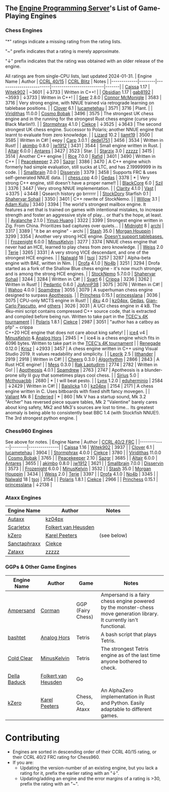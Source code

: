 ## The [Engine Programming Server][discord-invite]'s List of Game-Playing Engines
### Chess Engines

"*" ratings indicate a missing rating from the rating lists.

"~" prefix indicates that a rating is merely approximate.

"↓" prefix indicates that the rating was obtained with an older release of the engine.

All ratings are from single-CPU lists, last updated 2024-01-31.
| Engine Name | Author | [CCRL 40/15][ccrl-4015] | [CCRL Blitz][ccrl-blitz] | Notes |
|-------------|--------|-------------------------|--------------------------|-------|
| [Caissa](https://github.com/Witek902/Caissa) 1.17 | [Witek902](https://github.com/Witek902) | ~3601 | ↓3733 | Written in C++! |
| [Obsidian](https://github.com/gab8192/Obsidian) 1.17 | [gab8192](https://github.com/gab8192) | ~3593 | ↓3733 | Written in C++! |
| [Seer](https://github.com/connormcmonigle/seer-nnue) 2.8.0 | [Connor McMonigle](https://github.com/connormcmonigle) | 3583 | 3716 | Very strong engine, with NNUE trained via retrograde learning on tablebase positions. |
| [Clover](https://github.com/lucametehau/CloverEngine) 6.1 | [lucametehau](https://github.com/lucametehau) | 3571 | 3716 | Plant. |
| [Viridithas](https://github.com/cosmobobak/viridithas) 11.0.0 | [Cosmo Bobak](https://github.com/cosmobobak) | 3496 | 3575 | The strongest UK chess engine and in the running for the strongest Rust chess engine (curse you Black Marlin!!). |
| [Stormphrax](https://github.com/Ciekce/Stormphrax) 4.1.0 | [Ciekce](https://github.com/Ciekce) | ↓3525 | ↓3643 | The second strongest UK chess engine. Successor to Polaris; another NNUE engine that learnt to evaluate from zero knowledge. |
| [Lizard](https://github.com/liamt19/Lizard) 10.2 | [liamt19](https://github.com/liam19) | 3500 | 3585 | Written in C#! | 
eepy
| [Carp](https://github.com/dede1751/carp) 3.0.1 | [dede1751](https://github.com/dede1751) | 3456 | 3534 | Written in Rust! |
| [akimbo](https://github.com/jw1912/akimbo) 0.8.0 | [jw1912](https://github.com/jw1912) | 3431 | 3544 | Small engine written in Rust. |
| [Altair](https://github.com/Alex2262/AltairChessEngine) 6.0.0 | [Antares](https://github.com/Alex2262) | 3427 | 3523 | Star. |
| [Starzix](https://github.com/zzzzz151/z5) 3.0 | [zzzzz](https://github.com/zzzzz151) | 3415 | 3514 | Another C++ engine |
| [Rice](https://github.com/rafid-dev/rice) 7.0.0 | [Rafid](https://github.com/rafid-dev) | 3401 | 3490 | Written in C++ |
| [Peacekeeper](https://github.com/Sazgr/peacekeeper) 2.20 | [Sazgr](https://github.com/Sazgr) | 3386 | 3470 | A C++ engine which formerly had simple evaluation, still sucks at LTC, and has 2.19999999 in its code. |
| [Smallbrain](https://github.com/Disservin/Smallbrain) 7.0.0 | [Disservin](https://github.com/Disservin) | 3379 | 3458 | Supports FRC & uses self-generated NNUE data. |
| [chess.cpp](https://github.com/GediminasMasaitis/chess-dot-cpp) 4.0 | [Gedas](https://github.com/GediminasMasaitis) | 3378 | * | Very strong C++ engine, still doesn't have a proper name!! |
| [BlackCore](https://github.com/SzilBalazs/BlackCore) 6.0 | [Szil](https://github.com/SzilBalazs) | 3376 | 3447 | Very strong NNUE implementation. |
| [Clarity](https://github.com/Vast342/Clarity) 4.1.0 | [Vast](https://github.com/Vast342) | ↓3375 | ↓3448 | Qsearch history go brrrrrr |
| [StockDory](https://github.com/TheBlackPlague/StockDory) Starfish 0.1 | [Shaheryar Sohail](https://github.com/TheBlackPlague) | 3350 | 3401 | C++ rewrite of StockNemo. |
| [Willow](https://github.com/Adam-Kulju/Willow) 3.1 | [Adam Kulju](https://github.com/Adam-Kulju) | 3340 | 3394 | The world's strongest mailbox engine. It features a net that is trained on games with intentional mistakes, to increase strength and foster an aggressive style of play... or that's the hope, at least. |
| [Avalanche](https://github.com/SnowballSH/Avalanche) 2.1.0 | [Yinuo Huang](https://github.com/SnowballSH) | 3322 | 3399 | Strongest engine written in Zig. From China. Prioritizes bad captures over quiets... |
| [Midnight](https://github.com/archishou/MidnightChessEngine) 8 | [archi](https://github.com/archishou) | 3317 | 3389 | "it be an engine" - archi |
| [Stash](https://gitlab.com/mhouppin/stash-bot) 35.0 | [Morgan Houppin](https://gitlab.com/mhouppin) | 3299 | 3354 | Another very strong HCE engine. [Doesn't support tablebases.](http://talkchess.com/forum3/viewtopic.php?f=2&t=76927#p888045) |
| [Frozenight](https://github.com/MinusKelvin/frozenight) 6.0.0 | [MinusKelvin](https://github.com/MinusKelvin) | 3277 | 3374 | NNUE chess engine that never had an HCE, learned to play chess from zero knowledge. |
| [Weiss](https://github.com/TerjeKir/weiss) 2.0 | [Terje](https://github.com/TerjeKir) | 3265 | 3331 | A very strong VICE descendant, and one of the strongest HCE engines. |
| [Nalwald](https://gitlab.com/tsoj/Nalwald) 18 | [tsoj](https://gitlab.com/tsoj) | 3257 | 3287 | Alpha-beta engine with BAE, written in Nim. |
| [Drofa](https://github.com/justNo4b/Drofa) 4.1.0 | [No4b](https://github.com/justNo4b) | 3251 | 3294 | Drofa started as a fork of the Shallow Blue chess engine - it's now much stronger, and is among the strong HCE engines. |
| [StockNemo](https://github.com/TheBlackPlague/StockNemo) 5.7.0.0 | [Shaheryar Sohail](https://github.com/TheBlackPlague) | 3244 | 3284 | Written in C#! |
| [Svart](https://github.com/crippa1337/svart) 6 | [Crippa](https://github.com/crippa1337) | 3236 | 3262 | Written in Rust! |
| [Pedantic](https://github.com/JoAnnP38/Pedantic) 0.6.0 | [JoAnnP38](https://github.com/JoAnnP38) | 3075 | 3076 | Written in C#! |
| [Wahoo](https://github.com/spamdrew128/Wahoo) 4.0.0 | [Spamdrew](https://github.com/spamdrew128) | 3055 | 3079 | A superhuman chess engine designed to surpass [Apotheosis](https://github.com/spamdrew128/Apotheosis). |
| [Princhess](https://github.com/princesslana/princhess) 0.15.1 | [princesslana](https://github.com/princesslana) | 3036 | 3075 | CPU-only MCTS engine in Rust! |
| [4ku](https://github.com/kz04px/4ku) 4.0 | [kz04px](https://github.com/kz04px), [Gedas](https://github.com/GediminasMasaitis), [Gian-Carlo Pascutto](https://github.com/gcp), and [others](https://github.com/kz04px/4ku/graphs/contributors) | 3026 | 3031 | A UCI chess engine in 4 kB. The 4ku-mini script contains compressed C++ source code, that is extracted and compiled before being run. Written to take part in the [TCEC's 4K tournament](https://wiki.chessdom.org/TCEC_4k_Rules) |
| [Polaris](https://github.com/Ciekce/Polaris) 1.8.1 | [Ciekce](https://github.com/Ciekce) | 2987 | 3051 | "author has a catboy as pfp" ~ crippa<br />C++20 HCE engine that does not care about king safety! |
| [ice4](https://github.com/MinusKelvin/ice4) v4 | [MinusKelvin](https://github.com/MinusKelvin) & [Analog Hors](https://github.com/analog-hors) | 2945 | * | ice4 is a chess engine which fits in 4096 bytes. Written to take part in the [TCEC's 4K tournament](https://wiki.chessdom.org/TCEC_4k_Rules) |
| [Renegade](https://github.com/pkrisz99/Renegade) 0.12.0 | [Krisz](https://github.com/pkrisz99) | ↓2933 | 3457 | A chess engine written in C++ using Visual Studio 2019. It values readability and simplicity. |
| [Leorik](https://github.com/lithander/Leorik) 2.5 | [lithander](https://github.com/lithander) | 2919 | 2918 | Written in C#! |
| [Cheers](https://github.com/Algorhythm-sxv/Cheers) 0.3.0 | [Algorhythm](https://github.com/Algorhythm-sxv) | 2866 | 2843 | A Rust HCE engine! |
| [Mess](https://github.com/raklaptudirm/mess) 0.3.0 | [Rak Laptudirm](https://github.com/raklaptudirm) | 2774 | 2782 | Written in Go! |
| [Apotheosis](https://github.com/spamdrew128/Apotheosis) 4.0.1 | [Spamdrew](https://github.com/spamdrew128) | 2763 | 2747 | Apotheosis is a blunder-prone silly lil guy that sometimes plays cool chess. |
| [Sirius](https://github.com/Mcthouacbb/Sirius) 5.0 | [Mcthouacbb](https://github.com/Mcthouacbb) | 2680 | * | I will beat pesto. |
| [Lynx](https://github.com/lynx-chess/Lynx) 1.2.0 | [eduherminio](https://github.com/eduherminio) | 2584 | ↓2429 | Written in C#! |
| [Baislicka](https://github.com/kz04px/Baislicka) 1.0 | [kz04px](https://github.com/kz04px) | 2154 | 2171 | A chess engine written in C. Uses bitboards with fixed shift fancy movegen. |
| [Valiant](https://www.dropbox.com/sh/tfiwhx900g4ni42/AABEm29llAn1MaG8D6yW8ZO7a?dl=0) Mk 8 | [Enderjed](https://www.youtube.com/channel/UC1lxAkP5jGVBUIWdz3WIhSg) | * | 860 | Mk V has a startup sound, Mk 3.2 "Archer" has reversed piece square tables, Mk 2 "Valentine" barely cares about king safety, Mk2 and Mk3's sources are lost to time... Its greatest anomaly is being able to consistently beat BBC 1.4 (with Stockfish NNUE!). The 3rd strongest python engine. |

### Chess960 Engines
See above for notes.
| Engine Name | Author | [CCRL 40/2 FRC][ccrl-frc] |
|-------------|--------|---------------|
| [Caissa](https://github.com/Witek902/Caissa) 1.16 | [Witek902](https://github.com/Witek902) | 3937 |
| [Clover](https://github.com/lucametehau/CloverEngine) 6.1 | [lucametehau](https://github.com/lucametehau) | 3904 |
| [Stormphrax](https://github.com/Ciekce/Stormphrax) 4.0.0 | [Ciekce](https://github.com/Ciekce) | 3780 |
| [Viridithas](https://github.com/cosmobobak/viridithas) 11.0.0 | [Cosmo Bobak](https://github.com/cosmobobak) | 3765 |
| [Peacekeeper](https://github.com/Sazgr/peacekeeper) 2.10 | [Sazgr](https://github.com/Sazgr) | 3685 |
| [Altair](https://github.com/Alex2262/AltairChessEngine) 6.0.0 | [Antares](https://github.com/Alex2262) | 3655 |
| [akimbo](https://github.com/jw1912/akimbo) 0.8.0 | [jw1912](https://github.com/jw1912) | 3621 |
| [Smallbrain](https://github.com/Disservin/Smallbrain) 7.0.0 | [Disservin](https://github.com/Disservin) | 3573 |
| [Frozenight](https://github.com/MinusKelvin/frozenight) 6.0.0 | [MinusKelvin](https://github.com/MinusKelvin) | 3532 |
| [Stash](https://gitlab.com/mhouppin/stash-bot) 35.0 | [Morgan Houppin](https://gitlab.com/mhouppin) | 3434 |
| [Weiss](https://github.com/TerjeKir/weiss) 2.0 | [Terje](https://github.com/TerjeKir) | 3397 |
| [Drofa](https://github.com/justNo4b/Drofa) 4.1.0 | [No4b](https://github.com/justNo4b) | 3345 |
| [Nalwald](https://gitlab.com/tsoj/Nalwald) 18 | [tsoj](https://gitlab.com/tsoj/Nalwald) | 3154 |
| [Polaris](https://github.com/Ciekce/Polaris) 1.8.1 | [Ciekce](https://github.com/Ciekce) | 2966 |
| [Princhess](https://github.com/princesslana/princhess) 0.15.1 | [princesslana](https://github.com/princesslana) | ↓2138 |

### Ataxx Engines
| Engine Name | Author | Notes |
|-------------|--------|-----------|
| [Autaxx](https://github.com/kz04px/autaxx) | [kz04px](https://github.com/kz04px) | |
| [Scarletxx](https://github.com/folkertvanheusden/Scarletxx) | [Folkert van Heusden](https://vanheusden.com/) | |
| [kZero](https://github.com/KarelPeeters/kZero) | [Karel Peeters](https://github.com/KarelPeeters) | (see below) |
| [Sanctaphraxx](https://github.com/Ciekce/sanctaphraxx) | [Ciekce](https://github.com/Ciekce) | |
| [Zataxx](https://github.com/zzzzz151/Zataxx) | [zzzzz](https://github.com/zzzzz151) |  |

### GGPs & Other Game Engines
| Engine Name | Author | Game | Notes |
|-------------|--------|------|----------|
| [Ampersand](https://github.com/chesstastic-org/Ampersand) | [Corman](https://github.com/Cormanz/) | GGP (Fairy Chess) | Ampersand is a fairy chess engine powered by the monster-chess move generation library. It currently isn't functional. |
| [bashtet](https://github.com/analog-hors/bashtet) | [Analog Hors](https://github.com/analog-hors) | Tetris | A bash script that plays Tetris. |
| [Cold Clear](https://github.com/MinusKelvin/cold-clear) | [MinusKelvin](https://github.com/MinusKelvin) | Tetris | The strongest Tetris engine as of the last time anyone bothered to check. |
| [Della Baduck](https://github.com/folkertvanheusden/dellabaduck) | [Folkert van Heusden](https://vanheusden.com/) | Go | |
| [kZero](https://github.com/KarelPeeters/kZero) | [Karel Peeters](https://github.com/KarelPeeters) | Chess, Go, Ataxx | An AlphaZero implementation in Rust and Python. Easily adaptable to different games. |

# Contributing
* Engines are sorted in descending order of their CCRL 40/15 rating, or their CCRL 40/2 FRC rating for Chess960.
* If you are:
    * Updating the version-number of an existing engine, but you lack a rating for it, prefix the earlier rating with an "↓".
    * Updating/adding an engine and the error margins of a rating is >30, prefix the rating with an "~".

[discord-invite]:https://discord.com/invite/F6W6mMsTGN
[ccrl-blitz]:https://www.computerchess.org.uk/ccrl/404/cgi/compare_engines.cgi?class=Single-CPU+engines&only_best_in_class=on&num_best_in_class=1&print=Rating+list
[ccrl-4015]:https://www.computerchess.org.uk/ccrl/4040/cgi/compare_engines.cgi?class=Single-CPU+engines&only_best_in_class=on&num_best_in_class=1&print=Rating+list
[ccrl-frc]:https://www.computerchess.org.uk/ccrl/404FRC/cgi/compare_engines.cgi?class=Single-CPU+engines&only_best_in_class=on&num_best_in_class=1&print=Rating+list
